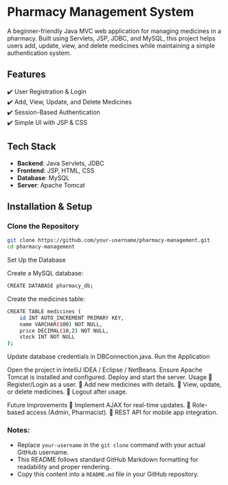 # Pharmacy Management System
A beginner-friendly Java MVC web application for managing medicines in a pharmacy. Built using Servlets, JSP, JDBC, and MySQL, this project helps users add, update, view, and delete medicines while maintaining a simple authentication system.

## Features
✔️ User Registration & Login  
✔️ Add, View, Update, and Delete Medicines  
✔️ Session-Based Authentication  
✔️ Simple UI with JSP & CSS  

## Tech Stack
- **Backend**: Java Servlets, JDBC  
- **Frontend**: JSP, HTML, CSS  
- **Database**: MySQL  
- **Server**: Apache Tomcat  

## Installation & Setup

### Clone the Repository
```bash
git clone https://github.com/your-username/pharmacy-management.git
cd pharmacy-management
```
Set Up the Database

Create a MySQL database:
```bash
CREATE DATABASE pharmacy_db;
```
Create the medicines table:
```bash
CREATE TABLE medicines (
    id INT AUTO_INCREMENT PRIMARY KEY,
    name VARCHAR(100) NOT NULL,
    price DECIMAL(10,2) NOT NULL,
    stock INT NOT NULL
);
```
Update database credentials in DBConnection.java.
Run the Application

Open the project in IntelliJ IDEA / Eclipse / NetBeans.
Ensure Apache Tomcat is installed and configured.
Deploy and start the server.
Usage
🔹 Register/Login as a user.
🔹 Add new medicines with details.
🔹 View, update, or delete medicines.
🔹 Logout after usage.

Future Improvements
🚀 Implement AJAX for real-time updates.
🚀 Role-based access (Admin, Pharmacist).
🚀 REST API for mobile app integration.


### Notes:
- Replace `your-username` in the `git clone` command with your actual GitHub username.
- This README follows standard GitHub Markdown formatting for readability and proper rendering.
- Copy this content into a `README.md` file in your GitHub repository.
